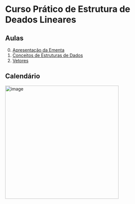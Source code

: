 
# Curso Prático de Estrutura de Deados Lineares

## Aulas

0. [Apresentação da Ementa](/documentacao/curso/aulas/aula01.md#ementa)
1. [Conceitos de Estruturas de Dados](/documentacao/curso/aulas/aula01.md#conceitos-de-estruturas-de-dados)  
2. [Vetores](/documentacao/curso/aulas/aula01.md#vetores)  

## Calendário

<img width="364" alt="image" src="https://github.com/user-attachments/assets/4333365c-9f2c-4307-bd7a-b8720e539039">


